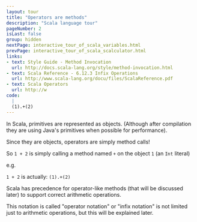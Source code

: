 ```yaml
---
layout: tour
title: "Operators are methods"
description: "Scala language tour"
pageNumber: 2
isLast: false
group: hidden
nextPage: interactive_tour_of_scala_variables.html
prevPage: interactive_tour_of_scala_scalculator.html
links:
- text: Style Guide - Method Invocation
  url: http://docs.scala-lang.org/style/method-invocation.html
- text: Scala Reference - 6.12.3 Infix Operations
  url: http://www.scala-lang.org/docu/files/ScalaReference.pdf
- text: Scala Operators
  url: http://w
code:
  |
  (1).+(2)  
---
```


In Scala, primitives are represented as objects. (Although after compilation they are using Java's primitives when possible for performance).

Since they are objects, operators are simply method calls!

So `1 + 2` is simply calling a method named `+` on the object `1` (an `Int` literal)

e.g. 

`1 + 2` is actually: `(1).+(2)`

Scala has precedence for operator-like methods (that will be discussed later) to support correct arithmetic operations. 

This notation is called "operator notation" or "infix notation" is not limited just to arithmetic operations, but this will be explained later.